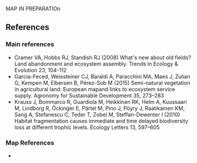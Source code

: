 
MAP IN PREPARATIOn

## References

### Main references
* Cramer VA, Hobbs RJ, Standish RJ (2008) What's new about old fields? Land abandonment and ecosystem assembly. Trends in Ecology & Evolution
23, 104-112
* García-Feced, Weissteiner CJ, Baraldi A, Paracchini MA, Maes J, Zulian G, Kempen M, Elbersen B, Pérez-Sob M (2015) Semi-natural vegetation in agricultural land: European mapand links to ecosystem service supply. Agronomy for Sustainable Development 35, 273–283
* Krauss J, Bommarco R, Guardiola M, Heikkinen RK, Helm A, Kuussaari M, Lindborg R, Öckinger E, Pärtel M, Pino J, Pöyry J, Raatikainen KM, Sang A, Stefanescu C, Teder T, Zobel M, Steffan-Dewenter I (2010) Habitat fragmentation causes immediate and time delayed biodiversity loss at different trophic levels. Ecology Letters 13, 597–605

### Map References
* 
